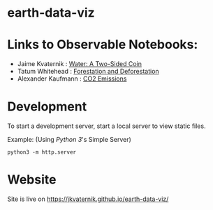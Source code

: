# earth-data-viz

# Links to Observable Notebooks:
- Jaime Kvaternik : [Water: A Two-Sided Coin](https://observablehq.com/@jkvaternik/water-a-two-sided-coin)
- Tatum Whitehead : [Forestation and Deforestation](https://observablehq.com/@twhitehead00)
- Alexander Kaufmann : [CO2 Emissions](https://observablehq.com/@akaufmann038/final-project)

# Development
To start a development server, start a local server to view static files.

Example: (Using *Python 3*'s Simple Server)
```
python3 -m http.server
```
# Website

Site is live on https://jkvaternik.github.io/earth-data-viz/
